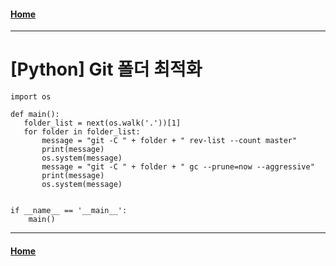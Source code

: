 #### [Home](../index.md)  
---

# [Python] Git 폴더 최적화  

```
import os

def main():
   folder_list = next(os.walk('.'))[1]
   for folder in folder_list:
       message = "git -C " + folder + " rev-list --count master"
       print(message)
       os.system(message)
       message = "git -C " + folder + " gc --prune=now --aggressive"
       print(message)
       os.system(message)

   
if __name__ == '__main__':
    main()
```
---
#### [Home](../index.md)  
